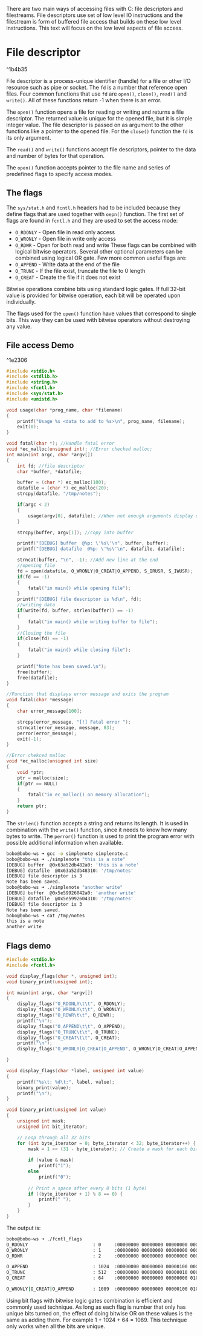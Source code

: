 There are two main ways of accessing files with C: file descriptors and filestreams. File descriptors use set of low level IO instructions and the filestream is form of buffered file access that builds on these low level instructions. This text will focus on the low level aspects of file access.

# File descriptor

^1b4b35

File descriptor is a process-unique identifier (handle) for a file or other I/O resource such as pipe or socket. The `fd` is a number that reference open files. Four common functions that use `fd` are `open()`, `close()`, `read()` and `write()`. All of these functions return -1 when there is an error.

The `open()` function opens a file for reading or writing and returns a file descriptor. The returned value is unique for the opened file, but it is simple integer value. The file descriptor is passed on as argument to the other functions like a pointer to the opened file.
For the `close()` function the `fd` is its only argument.

The `read()` and `write()` functions accept file descriptors, pointer to the data and number of bytes for that operation.

The `open()` function accepts pointer to the file name and series of predefined flags to specify access modes.

## The flags
The `sys/stat.h` and `fcntl.h` headers had to be included because they define flags that are used together with `oepn()` function. The first set of flags are found in `fcntl.h` and they are used to set the access mode:
* `O_RDONLY` - Open file in read only access
* `O_WRONLY` - Open file in write only access
* `O_RDWR` - Open for both read and write
These flags can be combined with logical bitwise operators. Several other optional parameters can be combined using logical OR gate. Few more common useful flags are:
* `O_APPEND` - Write data at the end of the file
* `O_TRUNC` - If the file exist, truncate the file to 0 length
* `O_CREAT` - Create the file if it does not exist

Bitwise operations combine bits using standard logic gates. If full 32-bit value is provided for bitwise operation, each bit will be operated upon individually.

The flags used for the `open()` function have values that correspond to single bits. This way they can be used with bitwise operators without destroying any value.
## File access Demo

^1e2306

```c
#include <stdio.h>
#include <stdlib.h>
#include <string.h>
#include <fcntl.h>
#include <sys/stat.h>
#include <unistd.h>

void usage(char *prog_name, char *filename)
{
    printf("Usage %s <data to add to %s>\n", prog_name, filename);
    exit(0);
}

void fatal(char *); //Handle fatal error
void *ec_malloc(unsigned int); //Error checked malloc;
int main(int argc, char *argv[])
{
    int fd; //file descriptor
    char *buffer, *datafile;

    buffer = (char *) ec_malloc(100);
    datafile = (char *) ec_malloc(20);
    strcpy(datafile, "/tmp/notes");

    if(argc < 2)
    {
        usage(argv[0], datafile); //When not enough arguments display usage
    }

    strcpy(buffer, argv[1]); //copy into buffer

    printf("[DEBUG] buffer  @%p: \'%s\'\n", buffer, buffer);
    printf("[DEBUG] datafile  @%p: \'%s\'\n", datafile, datafile);

    strncat(buffer, "\n", -1); //Add new line at the end
    //opening file
    fd = open(datafile, O_WRONLY|O_CREAT|O_APPEND, S_IRUSR, S_IWUSR);
    if(fd == -1)
    {
        fatal("in main() while opening file");
    }
    printf("[DEBUG] file descriptor is %d\n", fd);
    //writing data
    if(write(fd, buffer, strlen(buffer)) == -1)
    {
        fatal("in main() while writing buffer to file");
    }
    //Closing the file
    if(close(fd) == -1)
    {
        fatal("in main() while closing file");
    }

    printf("Note has been saved.\n");
    free(buffer);
    free(datafile);
}

//Function that displays error message and exits the program
void fatal(char *message)
{
    char error_message[100];

    strcpy(error_message, "[!] Fatal error ");
    strncat(error_message, message, 83);
    perror(error_message);
    exit(-1);
}

//Error chekced malloc
void *ec_malloc(unsigned int size)
{
    void *ptr;
    ptr = malloc(size);
    if(ptr == NULL)
    {
        fatal("in ec_malloc() on memory allocation");
    }
    return ptr;
}

```
The `strlen()` function accepts a string and returns its length. It is used in combination with the `write()` function, since it needs to know how many bytes to write. The `perror()` function is used to print the program error with possible additional information when available.
```sh
bobo@bobo-ws ➜ gcc -o simplenote simplenote.c
bobo@bobo-ws ➜ ./simplenote "this is a note" 
[DEBUG] buffer  @0x63a52db482a0: 'this is a note'
[DEBUG] datafile  @0x63a52db48310: '/tmp/notes'
[DEBUG] file descriptor is 3
Note has been saved.
bobo@bobo-ws ➜ ./simplenote "another write" 
[DEBUG] buffer  @0x5e59926042a0: 'another write'
[DEBUG] datafile  @0x5e5992604310: '/tmp/notes'
[DEBUG] file descriptor is 3
Note has been saved.
bobo@bobo-ws ➜ cat /tmp/notes
this is a note
another write
```

## Flags demo
```c
#include <stdio.h>
#include <fcntl.h>

void display_flags(char *, unsigned int);
void binary_print(unsigned int);

int main(int argc, char *argv[])
{
    display_flags("O_RDONLY\t\t", O_RDONLY);
    display_flags("O_WRONLY\t\t", O_WRONLY);
    display_flags("O_RDWR\t\t", O_RDWR);
    printf("\n");
    display_flags("O_APPEND\t\t", O_APPEND);
    display_flags("O_TRUNC\t\t", O_TRUNC);
    display_flags("O_CREAT\t\t", O_CREAT);
    printf("\n");
    display_flags("O_WRONLY|O_CREAT|O_APPEND", O_WRONLY|O_CREAT|O_APPEND);

}

void display_flags(char *label, unsigned int value)
{
    printf("%s\t: %d\t:", label, value);
    binary_print(value);
    printf("\n");
}

void binary_print(unsigned int value)
{
    unsigned int mask;
    unsigned int bit_iterator;

    // Loop through all 32 bits
    for (int byte_iterator = 0; byte_iterator < 32; byte_iterator++) {
        mask = 1 << (31 - byte_iterator); // Create a mask for each bit position
        
        if (value & mask)
            printf("1");
        else
            printf("0");
        
        // Print a space after every 8 bits (1 byte)
        if ((byte_iterator + 1) % 8 == 0) {
            printf(" ");
        }
    }
}
```
The output is:
```sh
bobo@bobo-ws ➜ ./fcntl_flags                       
O_RDONLY                        : 0     :00000000 00000000 00000000 00000000 
O_WRONLY                        : 1     :00000000 00000000 00000000 00000001 
O_RDWR                          : 2     :00000000 00000000 00000000 00000010 

O_APPEND                        : 1024  :00000000 00000000 00000100 00000000 
O_TRUNC                         : 512   :00000000 00000000 00000010 00000000 
O_CREAT                         : 64    :00000000 00000000 00000000 01000000 

O_WRONLY|O_CREAT|O_APPEND       : 1089  :00000000 00000000 00000100 01000001 
```
Using bit flags with bitwise logic gates combination is efficient and commonly used technique. As long as each flag is number that only has unique bits turned on, the effect of doing bitwise OR on these values is the same as adding them. For example 1 + 1024 + 64 = 1089. This technique only works when all the bits are unique.